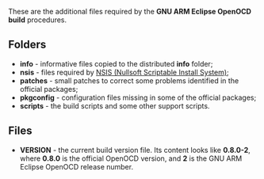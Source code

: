 These are the additional files required by the **GNU ARM Eclipse OpenOCD build** procedures.

## Folders

* **info** - informative files copied to the distributed **info** folder;
* **nsis** - files required by [NSIS (Nullsoft Scriptable Install System)](http://nsis.sourceforge.net/Main_Page);
* **patches** - small patches to correct some problems identified in the official packages;
* **pkgconfig** - configuration files missing in some of the official packages;
* **scripts** - the build scripts and some other support scripts.

## Files

* **VERSION** - the current build version file. Its content looks like **0.8.0-2**, where **0.8.0** is the official OpenOCD version, and **2** is the GNU ARM Eclipse OpenOCD release number.





